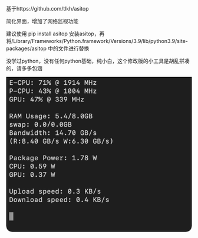 基于https://github.com/tlkh/asitop

简化界面，增加了网络监视功能

建议使用 pip install asitop 安装asitop，再将/Library/Frameworks/Python.framework/Versions/3.9/lib/python3.9/site-packages/asitop 中的文件进行替换

没学过python，没有任何python基础，纯小白，这个修改版的小工具是胡乱拼凑的，请多多包涵

![](/asitop-lite.png)
